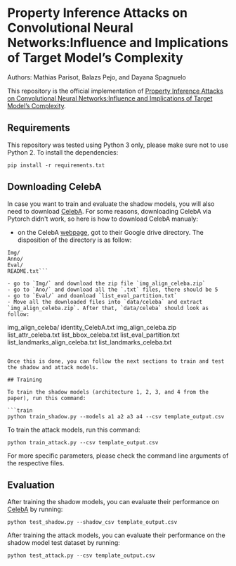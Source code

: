 # Property Inference Attacks on Convolutional Neural Networks:Influence and Implications of Target Model’s Complexity
Authors: Mathias Parisot, Balazs Pejo, and Dayana Spagnuelo


This repository is the official implementation of [Property Inference Attacks on Convolutional Neural Networks:Influence and Implications of Target Model’s Complexity](https://arxiv.org/abs/2104.13061). 

## Requirements

This repository was tested using Python 3 only, please make sure not to use Python 2. To install the dependencies:

```setup
pip install -r requirements.txt
```

## Downloading CelebA

In case you want to train and evaluate the shadow models, you will also need to download [CelebA](http://mmlab.ie.cuhk.edu.hk/projects/CelebA.html). For some reasons, downloading CelebA via Pytorch didn't work, so here is how to download CelebA manualy:

- on the CelebA [webpage](http://mmlab.ie.cuhk.edu.hk/projects/CelebA.html), got to their Google drive directory. The disposition of the directory is as follow:
```
Img/
Anno/
Eval/
README.txt```

- go to `Img/` and download the zip file `img_align_celeba.zip`
- go to `Ano/` and download all the `.txt` files, there should be 5
- go to `Eval/` and doanload `list_eval_partition.txt`
- Move all the downloaded files into `data/celeba` and extract `img_align_celeba.zip`. After that, `data/celeba` should look as follow:
```
img_align_celeba/
identity_CelebA.txt
img_align_celeba.zip
list_attr_celeba.txt
list_bbox_celeba.txt
list_eval_partition.txt
list_landmarks_align_celeba.txt
list_landmarks_celeba.txt
```

Once this is done, you can follow the next sections to train and test the shadow and attack models.

## Training

To train the shadow models (architecture 1, 2, 3, and 4 from the paper), run this command:

```train
python train_shadow.py --models a1 a2 a3 a4 --csv template_output.csv 
```

To train the attack models, run this command:

```train
python train_attack.py --csv template_output.csv 
```

For more specific parameters, please check the command line arguments of the respective files.

## Evaluation

After training the shadow models, you can evaluate their performance on [CelebA](http://mmlab.ie.cuhk.edu.hk/projects/CelebA.html) by running:

```eval
python test_shadow.py --shadow_csv template_output.csv
```

After training the attack models, you can evaluate their performance on the shadow model test dataset by running:

```eval
python test_attack.py --csv template_output.csv
```

